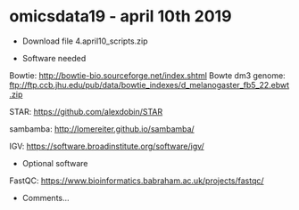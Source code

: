 # omicsdata19 - april 10th 2019

- Download file 4.april10_scripts.zip

- Software needed

Bowtie: http://bowtie-bio.sourceforge.net/index.shtml
Bowte dm3 genome: ftp://ftp.ccb.jhu.edu/pub/data/bowtie_indexes/d_melanogaster_fb5_22.ebwt.zip

STAR: https://github.com/alexdobin/STAR

sambamba: http://lomereiter.github.io/sambamba/

IGV: https://software.broadinstitute.org/software/igv/

- Optional software

FastQC: https://www.bioinformatics.babraham.ac.uk/projects/fastqc/

- Comments...

